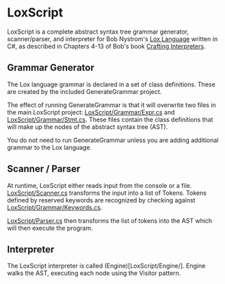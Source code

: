 # LoxScript

LoxScript is a complete abstract syntax tree grammar generator, scanner/parser, and interpreter for Bob Nystrom's [Lox Language](http://craftinginterpreters.com/the-lox-language.html) written in C#, as described in Chapters 4-13 of Bob's book [Crafting Interpreters](http://craftinginterpreters.com).

## Grammar Generator

The Lox language grammar is declared in a set of class definitions. These are created by the included GenerateGrammar project.

The effect of running GenerateGrammar is that it will overwrite two files in the main LoxScript project: [LoxScript/Grammar/Expr.cs](LoxScript/Grammar/Expr.cs) and [LoxScript/Grammar/Stmt.cs](LoxScript/Grammar/Stmt.cs). These files contain the class definitions that will make up the nodes of the abstract syntax tree (AST).

You do not need to run GenerateGrammar unless you are adding additional grammar to the Lox language.

## Scanner / Parser

At runtime, LoxScript either reads input from the console or a file. [LoxScript/Scanner.cs](LoxScript/Scanner.cs) transforms the input into a list of Tokens. Tokens defined by reserved keywords are recognized by checking against [LoxScript/Grammar/Keywords.cs](LoxScript/Grammar/Keywords.cs).

[LoxScript/Parser.cs](LoxScript/Parser.cs) then transforms the list of tokens into the AST which will then execute the program.

## Interpreter

The LoxScript interpreter is called (Engine)[LoxScript/Engine/]. Engine walks the AST, executing each node using the Visitor pattern.
